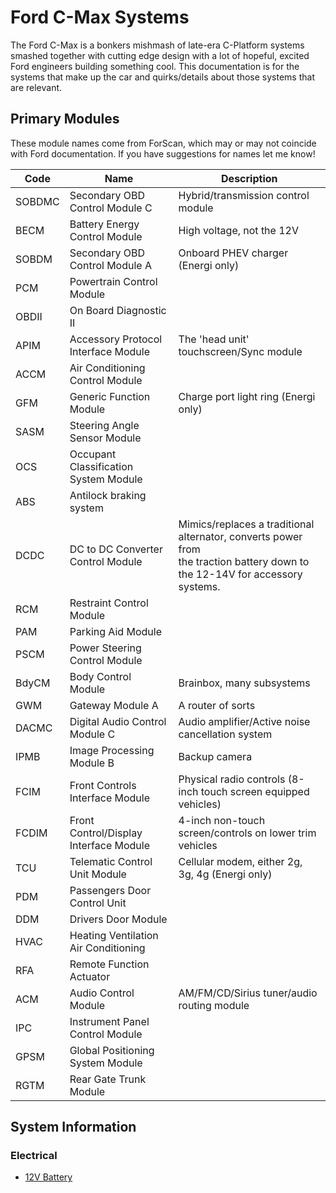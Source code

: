 # Ford C-Max Systems

The Ford C-Max is a bonkers mishmash of late-era C-Platform systems smashed together with cutting edge design with a lot of hopeful, excited Ford engineers building something cool. This documentation is for the systems that make up the car and quirks/details about those systems that are relevant.

## Primary Modules

These module names come from ForScan, which may or may not coincide with Ford documentation. If you have suggestions for names let me know!

| Code   | Name                                   | Description                                                                                                                       |
| ------ | -------------------------------------- | --------------------------------------------------------------------------------------------------------------------------------- |
| SOBDMC | Secondary OBD Control Module C         | Hybrid/transmission control module                                                                                                |
| BECM   | Battery Energy Control Module          | High voltage, not the 12V                                                                                                         |
| SOBDM  | Secondary OBD Control Module A         | Onboard PHEV charger (Energi only)                                                                                                |
| PCM    | Powertrain Control Module              |                                                                                                                                   |
| OBDII  | On Board Diagnostic II                 |                                                                                                                                   |
| APIM   | Accessory Protocol Interface Module    | The 'head unit' touchscreen/Sync module                                                                                           |
| ACCM   | Air Conditioning Control Module        |                                                                                                                                   |
| GFM    | Generic Function Module                | Charge port light ring (Energi only)                                                                                              |
| SASM   | Steering Angle Sensor Module           |                                                                                                                                   |
| OCS    | Occupant Classification System Module  |                                                                                                                                   |
| ABS    | Antilock braking system                |                                                                                                                                   |
| DCDC   | DC to DC Converter Control Module      | Mimics/replaces a traditional alternator, converts power from<br />the traction battery down to the 12-14V for accessory systems. |
| RCM    | Restraint Control Module               |                                                                                                                                   |
| PAM    | Parking Aid Module                     |                                                                                                                                   |
| PSCM   | Power Steering Control Module          |                                                                                                                                   |
| BdyCM  | Body Control Module                    | Brainbox, many subsystems                                                                                                         |
| GWM    | Gateway Module A                       | A router of sorts                                                                                                                 |
| DACMC  | Digital Audio Control Module C         | Audio amplifier/Active noise cancellation system                                                                                  |
| IPMB   | Image Processing Module B              | Backup camera                                                                                                                     |
| FCIM   | Front Controls Interface Module        | Physical radio controls (8-inch touch screen equipped vehicles)                                                                   |
| FCDIM  | Front Control/Display Interface Module | 4-inch non-touch screen/controls on lower trim vehicles                                                                           |
| TCU    | Telematic Control Unit Module          | Cellular modem, either 2g, 3g, 4g (Energi only)                                                                                   |
| PDM    | Passengers Door Control Unit           |                                                                                                                                   |
| DDM    | Drivers Door Module                    |                                                                                                                                   |
| HVAC   | Heating Ventilation Air Conditioning   |                                                                                                                                   |
| RFA    | Remote Function Actuator               |                                                                                                                                   |
| ACM    | Audio Control Module                   | AM/FM/CD/Sirius tuner/audio routing module                                                                                        |
| IPC    | Instrument Panel Control Module        |                                                                                                                                   |
| GPSM   | Global Positioning System Module       |                                                                                                                                   |
| RGTM   | Rear Gate Trunk Module                 |                                                                                                                                   |

## System Information

### Electrical

* [12V Battery](./electrical/low_voltage_battery.md)
